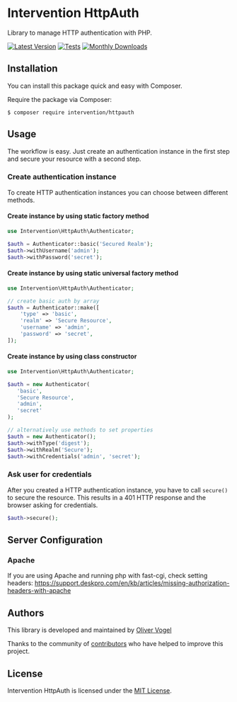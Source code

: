 # Intervention HttpAuth

Library to manage HTTP authentication with PHP.

[![Latest Version](https://img.shields.io/packagist/v/intervention/httpauth.svg)](https://packagist.org/packages/intervention/httpauth)
[![Tests](https://github.com/Intervention/httpauth/actions/workflows/build.yml/badge.svg)](https://github.com/Intervention/httpauth/actions/workflows/build.yml)
[![Monthly Downloads](https://img.shields.io/packagist/dm/intervention/httpauth.svg)](https://packagist.org/packages/intervention/httpauth/stats)

## Installation

You can install this package quick and easy with Composer.

Require the package via Composer:

    $ composer require intervention/httpauth

## Usage

The workflow is easy. Just create an authentication instance in the first step and secure your resource with a second step.

### Create authentication instance

To create HTTP authentication instances you can choose between different methods.

#### Create instance by using static factory method

```php
use Intervention\HttpAuth\Authenticator;

$auth = Authenticator::basic('Secured Realm');
$auth->withUsername('admin');
$auth->withPassword('secret');
```

#### Create instance by using static universal factory method

```php
use Intervention\HttpAuth\Authenticator;

// create basic auth by array
$auth = Authenticator::make([
    'type' => 'basic',
    'realm' => 'Secure Resource',
    'username' => 'admin',
    'password' => 'secret',
]);
```

#### Create instance by using class constructor

```php
use Intervention\HttpAuth\Authenticator;

$auth = new Authenticator(
   'basic',
   'Secure Resource',
   'admin',
   'secret'
);

// alternatively use methods to set properties
$auth = new Authenticator();
$auth->withType('digest');
$auth->withRealm('Secure');
$auth->withCredentials('admin', 'secret');
```

### Ask user for credentials

After you created a HTTP authentication instance, you have to call `secure()` to secure the resource. This results in a 401 HTTP response and the browser asking for credentials.

```php
$auth->secure();
```

## Server Configuration

### Apache

If you are using Apache and running php with fast-cgi, check setting headers:
https://support.deskpro.com/en/kb/articles/missing-authorization-headers-with-apache

## Authors

This library is developed and maintained by [Oliver Vogel](https://intervention.io)

Thanks to the community of [contributors](https://github.com/Intervention/httpauth/graphs/contributors) who have helped to improve this project.

## License

Intervention HttpAuth is licensed under the [MIT License](LICENSE).
